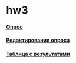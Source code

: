# hw3
#### [Опрос](https://goo.gl/forms/2r8FVKlbLK0Wxq9d2)
#### [Редактирования опроса](https://docs.google.com/forms/d/1R38y6kfB2YyLkNF31iYLVf0NpZBtq84dZkzpH9OgwP4/edit?usp=sharing)
#### [Таблица с результатами](https://docs.google.com/spreadsheets/d/1CSQku0q5zYwcGzlBCKWdCklz4WtGK0QZWfm6insdrIE/edit?usp=sharing)
